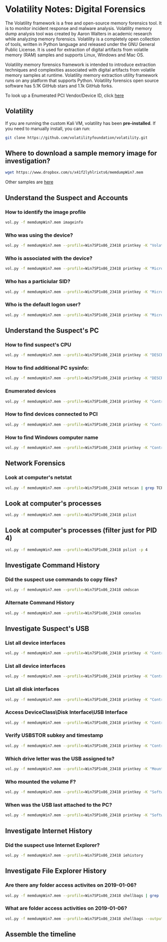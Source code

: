 # Volatility Notes: Digital Forensics
The Volatility framework is a free and open-source memory forensics tool. It is to monitor incident response and malware analysis. Volatility memory dump analysis tool was created by Aaron Walters in academic research while analyzing memory forensics. Volatility is a completely open collection of tools, written in Python language and released under the GNU General Public License. It is used for extraction of digital artifacts from volatile memory (RAM) samples and supports Linux, Windows and Mac OS.

Volatility memory forensics framework is intended to introduce extraction techniques and complexities associated with digital artifacts from volatile memory samples at runtime. Volatility memory extraction utility framework runs on any platform that supports Python. Volatility forensics open source software has 5.1K GitHub stars and 1.1k GitHub forks.

To look up a Enumerated PCI Vendor/Device ID, click [here](https://devicehunt.com/)

## Volatility
If you are running the custom Kali VM, volatility has been **pre-installed**. If you need to manually install, you can run:
```bash
git clone https://github.com/volatilityfoundation/volatility.git
```

## Where to download a sample memory image for investigation?
```bash
wget https://www.dropbox.com/s/x41f2lyhlrixts6/memdumpWin7.mem
```

Other samples are [here](https://github.com/volatilityfoundation/volatility/wiki/Memory-Samples)

## Understand the Suspect and Accounts
### How to identify the image profile
```bash
vol.py -f memdumpWin7.mem imageinfo
```

### Who was using the device?
```bash
vol.py -f memdumpWin7.mem --profile=Win7SP1x86_23418 printkey -K "Volatile Environment"
```

### Who is associated with the device?
```bash
vol.py -f memdumpWin7.mem --profile=Win7SP1x86_23418 printkey -K "Microsoft\Windows NT\CurrentVersion\ProfileList"
```

### Who has a particiular SID?
```bash
vol.py -f memdumpWin7.mem --profile=Win7SP1x86_23418 printkey -K "Microsoft\Windows NT\CurrentVersion\ProfileList\S-1-5-21-1716914095-909560446-1177810406-1002"
```
### Who is the default logon user?
```bash
vol.py -f memdumpWin7.mem --profile=Win7SP1x86_23418 printkey -K "Microsoft\Windows NT\CurrentVersion\Winlogon"
```
## Understand the Suspect's PC
### How to find suspect's CPU
```bash
vol.py -f memdumpWin7.mem --profile=Win7SP1x86_23418 printkey -K "DESCRIPTION\System\CentralProcessor\0"
```
### How to find additional PC sysinfo:
```bash
vol.py -f memdumpWin7.mem --profile=Win7SP1x86_23418 printkey -K "DESCRIPTION\System"
```
### Enumerated devices
```bash
vol.py -f memdumpWin7.mem --profile=Win7SP1x86_23418 printkey -K "ControlSet001\Enum"
```
### How to find devices connected to PCI
```bash
vol.py -f memdumpWin7.mem --profile=Win7SP1x86_23418 printkey -K "ControlSet001\Enum\PCI"
```
### How to find Windows computer name
```bash
vol.py -f memdumpWin7.mem --profile=Win7SP1x86_23418 printkey -K "ControlSet001\Control\ComputerName\ComputerName"
```
## Network Forensics
### Look at computer's netstat
```bash
vol.py -f memdumpWin7.mem --profile=Win7SP1x86_23418 netscan | grep TCPv4
```
## Look at computer's processes
```bash
vol.py -f memdumpWin7.mem --profile=Win7SP1x86_23418 pslist
```
## Look at computer's processes (filter just for PID 4)
```bash
vol.py -f memdumpWin7.mem --profile=Win7SP1x86_23418 pslist -p 4
```
## Investigate Command History
### Did the suspect use commands to copy files?
```bash
vol.py -f memdumpWin7.mem --profile=Win7SP1x86_23418 cmdscan
```
### Alternate Command History
```bash
vol.py -f memdumpWin7.mem --profile=Win7SP1x86_23418 consoles
```
## Investigate Suspect's USB
### List all device interfaces
```bash
vol.py -f memdumpWin7.mem --profile=Win7SP1x86_23418 printkey -K "ControlSet001\Control\DeviceClasses"
```
### List all device interfaces
```bash
vol.py -f memdumpWin7.mem --profile=Win7SP1x86_23418 printkey -K "ControlSet001\Control\DeviceClasses"
```
### List all disk interfaces
```bash
vol.py -f memdumpWin7.mem --profile=Win7SP1x86_23418 printkey -K "ControlSet001\Control\DeviceClasses\{53f56307-b6bf-11d0-94f2-00a0c91efb8b}"
```
### Access DeviceClass\Disk Interface\USB Interface
```bash
vol.py -f memdumpWin7.mem --profile=Win7SP1x86_23418 printkey -K "ControlSet001\Control\DeviceClasses\{53f56307-b6bf-11d0-94f2-00a0c91efb8b}\##?#USBSTOR#Disk&Ven_General&Prod_UDisk&Rev_5.00#6&1bec0f48&0&_&0#{53f56307-b6bf-11d0-94f2-00a0c91efb8b}"
```
### Verify USBSTOR subkey and timestamp
```bash
vol.py -f memdumpWin7.mem --profile=Win7SP1x86_23418 printkey -K "ControlSet001\Enum\USBSTOR"
```
### Which drive letter was the USB assigned to?
```bash
vol.py -f memdumpWin7.mem --profile=Win7SP1x86_23418 printkey -K "MountedDevices"
```
### Who mounted the volume F?
```bash
vol.py -f memdumpWin7.mem --profile=Win7SP1x86_23418 printkey -K "Software\Microsoft\Windows NT\CurrentVersion\Explorer\MountPoints2"
```
### When was the USB last attached to the PC?
```bash
vol.py -f memdumpWin7.mem --profile=Win7SP1x86_23418 printkey -K "Software\Microsoft\Windows\CurrentVersion\Explorer\MountPoints2\F"
```
## Investigate Internet History
### Did the suspect use Internet Explorer?
```bash
vol.py -f memdumpWin7.mem --profile=Win7SP1x86_23418 iehistory
```
## Investigate File Explorer History
### Are there any folder access activites on 2019-01-06?
```bash
vol.py -f memdumpWin7.mem --profile=Win7SP1x86_23418 shellbags | grep  "Last updated: 2019-01-06" | sort
```
### What are folder access activities on 2019-01-06?
```bash
vol.py -f memdumpWin7.mem --profile=Win7SP1x86_23418 shellbags --output=html --output-file=shellbags.html
```
## Assemble the timeline
